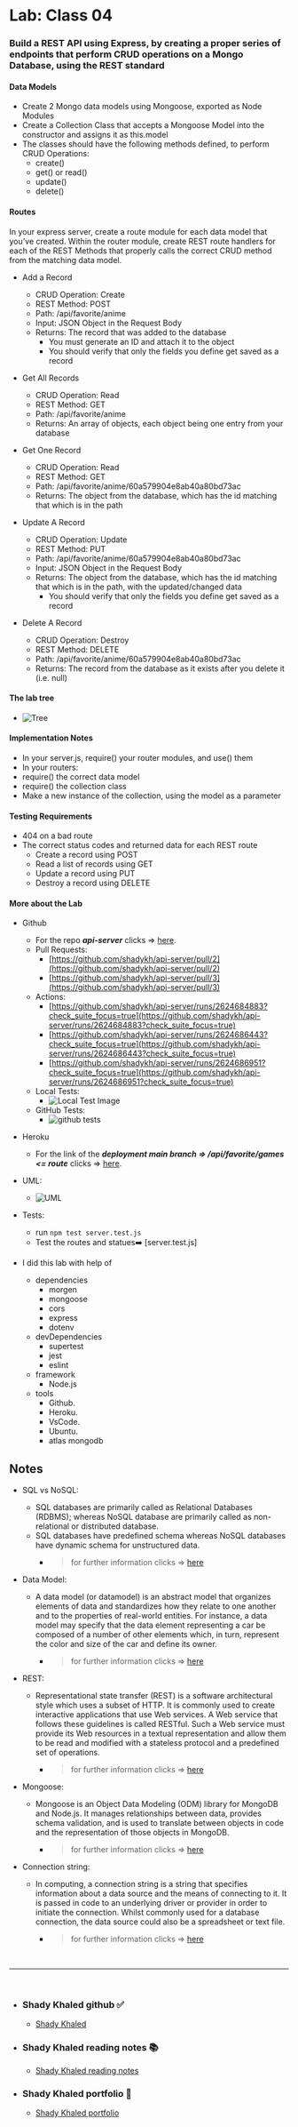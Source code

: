 # Lab: Class 04

### Build a REST API using Express, by creating a proper series of endpoints that perform CRUD operations on a Mongo Database, using the REST standard

#### **Data Models**

- Create 2 Mongo data models using Mongoose, exported as Node Modules
- Create a Collection Class that accepts a Mongoose Model into the constructor and assigns it as this.model
- The classes should have the following methods defined, to perform CRUD Operations:
  - create()
  - get() or read()
  - update()
  - delete()

#### **Routes**

In your express server, create a route module for each data model that you’ve created. Within the router module, create REST route handlers for each of the REST Methods that properly calls the correct CRUD method from the matching data model.

- Add a Record
  - CRUD Operation: Create
  - REST Method: POST
  - Path: /api/favorite/anime
  - Input: JSON Object in the Request Body
  - Returns: The record that was added to the database
    - You must generate an ID and attach it to the object
    - You should verify that only the fields you define get saved as a record

- Get All Records
  - CRUD Operation: Read
  - REST Method: GET
  - Path: /api/favorite/anime
  - Returns: An array of objects, each object being one entry from your database

- Get One Record
  - CRUD Operation: Read
  - REST Method: GET
  - Path: /api/favorite/anime/60a579904e8ab40a80bd73ac
  - Returns: The object from the database, which has the id matching that which is in the path

- Update A Record
  - CRUD Operation: Update
  - REST Method: PUT
  - Path: /api/favorite/anime/60a579904e8ab40a80bd73ac
  - Input: JSON Object in the Request Body
  - Returns: The object from the database, which has the id matching that which is in the path, with the updated/changed data
    - You should verify that only the fields you define get saved as a record

- Delete A Record
  - CRUD Operation: Destroy
  - REST Method: DELETE
  - Path: /api/favorite/anime/60a579904e8ab40a80bd73ac
  - Returns: The record from the database as it exists after you delete it (i.e. null)

#### **The lab tree**

- ![Tree](https://raw.githubusercontent.com/shadykh/api-server/main/src/assets/tree.gif)

#### **Implementation Notes**

- In your server.js, require() your router modules, and use() them
- In your routers:
- require() the correct data model
- require() the collection class
- Make a new instance of the collection, using the model as a parameter

#### **Testing Requirements**

- 404 on a bad route
- The correct status codes and returned data for each REST route
  - Create a record using POST
  - Read a list of records using GET
  - Update a record using PUT
  - Destroy a record using DELETE

#### **More about the Lab**

- Github
  - For the repo ***api-server*** clicks => [here](https://github.com/shadykh/api-server).
  - Pull Requests:
    - [https://github.com/shadykh/api-server/pull/2](https://github.com/shadykh/api-server/pull/2)
    - [https://github.com/shadykh/api-server/pull/3](https://github.com/shadykh/api-server/pull/3)
  - Actions:
    - [https://github.com/shadykh/api-server/runs/2624684883?check_suite_focus=true](https://github.com/shadykh/api-server/runs/2624684883?check_suite_focus=true)
    - [https://github.com/shadykh/api-server/runs/2624686443?check_suite_focus=true](https://github.com/shadykh/api-server/runs/2624686443?check_suite_focus=true)
    - [https://github.com/shadykh/api-server/runs/2624686951?check_suite_focus=true](https://github.com/shadykh/api-server/runs/2624686951?check_suite_focus=true)
  - Local Tests:
    - ![Local Test Image](https://raw.githubusercontent.com/shadykh/api-server/main/src/assets/server_test_js.PNG)
  - GitHub Tests:
    - ![github tests](https://raw.githubusercontent.com/shadykh/api-server/main/src/assets/githubtests.PNG)

- Heroku
  - For the link of the ***deployment main branch => /api/favorite/games <= route***  clicks => [here](https://shady-basic-api-server.herokuapp.com/api/favorite/games).

- UML:
  - ![UML](https://raw.githubusercontent.com/shadykh/api-server/main/src/assets/uml.PNG)

- Tests:
  - run `npm test server.test.js`
  - Test the routes and statues➡️ [server.test.js]

- I did this lab with help of
  - dependencies
    - morgen
    - mongoose
    - cors
    - express
    - dotenv
  - devDependencies
    - supertest
    - jest
    - eslint
  - framework
    - Node.js
  - tools
    - Github.
    - Heroku.
    - VsCode.
    - Ubuntu.
    - atlas mongodb

## Notes

- SQL vs NoSQL:
  - SQL databases are primarily called as Relational Databases (RDBMS); whereas NoSQL database are primarily called as non-relational or distributed database.
  - SQL databases have predefined schema whereas NoSQL databases have dynamic schema for unstructured data.
    - > for further information clicks => [here](https://www.thegeekstuff.com/2014/01/sql-vs-nosql-db/?utm_source=tuicool)
- Data Model:
  - A data model (or datamodel) is an abstract model that organizes elements of data and standardizes how they relate to one another and to the properties of real-world entities. For instance, a data model may specify that the data element representing a car be composed of a number of other elements which, in turn, represent the color and size of the car and define its owner.
    - > for further information clicks => [here](https://en.wikipedia.org/wiki/Data_model#:~:text=A%20data%20model%20(or%20datamodel,properties%20of%20real%2Dworld%20entities.))
- REST:
  - Representational state transfer (REST) is a software architectural style which uses a subset of HTTP. It is commonly used to create interactive applications that use Web services. A Web service that follows these guidelines is called RESTful. Such a Web service must provide its Web resources in a textual representation and allow them to be read and modified with a stateless protocol and a predefined set of operations.
    - > for further information clicks => [here](https://en.wikipedia.org/wiki/Representational_state_transfer)
- Mongoose:
  - Mongoose is an Object Data Modeling (ODM) library for MongoDB and Node.js. It manages relationships between data, provides schema validation, and is used to translate between objects in code and the representation of those objects in MongoDB.
    - > for further information clicks => [here](https://www.freecodecamp.org/news/introduction-to-mongoose-for-mongodb-d2a7aa593c57/)

- Connection string:
  - In computing, a connection string is a string that specifies information about a data source and the means of connecting to it. It is passed in code to an underlying driver or provider in order to initiate the connection. Whilst commonly used for a database connection, the data source could also be a spreadsheet or text file.
    - > for further information clicks => [here](https://en.wikipedia.org/wiki/Connection_string)
<br>

---
<br>

- ### Shady Khaled github ✅

  - [Shady Khaled](https://github.com/shadykh)

- ### Shady Khaled reading notes 📚

  - [Shady Khaled reading notes](https://shadykh.github.io/reading-notes/)

- ### Shady Khaled portfolio 💬

  - [Shady Khaled portfolio](https://portfolio-shady.herokuapp.com/)
